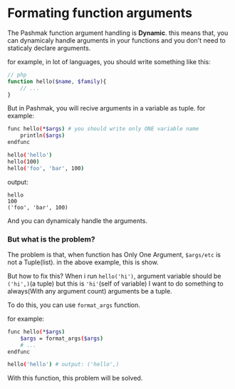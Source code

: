 # Formating function arguments
The Pashmak function argument handling is **Dynamic**. this means that, you can dynamicaly handle arguments in your functions and you don't need to staticaly declare arguments.

for example, in lot of languages, you should write something like this:

```php
// php
function hello($name, $family){
    // ...
}
```

But in Pashmak, you will recive arguments in a variable as tuple. for example:

```bash
func hello(*$args) # you should write only ONE variable name
    println($args)
endfunc

hello('hello')
hello(100)
hello('foo', 'bar', 100)
```

output:

```
hello
100
('foo', 'bar', 100)
```

And you can dynamicaly handle the arguments.

### But what is the problem?
The problem is that, when function has Only One Argument, `$args/etc` is not a Tuple(list). in the above example, this is show.

But how to fix this? When i run `hello('hi')`, argument variable should be `('hi',)`(a tuple) but this is `'hi'`(self of variable) I want to do something to always(With any argument count) arguments be a tuple.

To do this, you can use `format_args` function.

for example:

```bash
func hello(*$args)
    $args = format_args($args)
    # ...
endfunc

hello('hello') # output: ('hello',)
```

With this function, this problem will be solved.
